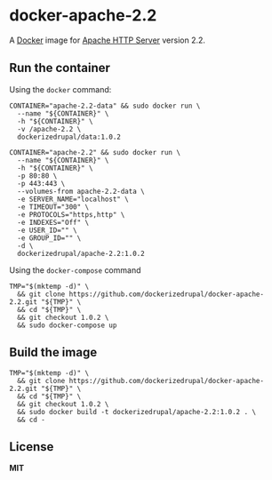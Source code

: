 # docker-apache-2.2

A [Docker](https://docker.com/) image for [Apache HTTP Server](http://httpd.apache.org/) version 2.2.

## Run the container

Using the `docker` command:

    CONTAINER="apache-2.2-data" && sudo docker run \
      --name "${CONTAINER}" \
      -h "${CONTAINER}" \
      -v /apache-2.2 \
      dockerizedrupal/data:1.0.2

    CONTAINER="apache-2.2" && sudo docker run \
      --name "${CONTAINER}" \
      -h "${CONTAINER}" \
      -p 80:80 \
      -p 443:443 \
      --volumes-from apache-2.2-data \
      -e SERVER_NAME="localhost" \
      -e TIMEOUT="300" \
      -e PROTOCOLS="https,http" \
      -e INDEXES="Off" \
      -e USER_ID="" \
      -e GROUP_ID="" \
      -d \
      dockerizedrupal/apache-2.2:1.0.2

Using the `docker-compose` command

    TMP="$(mktemp -d)" \
      && git clone https://github.com/dockerizedrupal/docker-apache-2.2.git "${TMP}" \
      && cd "${TMP}" \
      && git checkout 1.0.2 \
      && sudo docker-compose up

## Build the image

    TMP="$(mktemp -d)" \
      && git clone https://github.com/dockerizedrupal/docker-apache-2.2.git "${TMP}" \
      && cd "${TMP}" \
      && git checkout 1.0.2 \
      && sudo docker build -t dockerizedrupal/apache-2.2:1.0.2 . \
      && cd -

## License

**MIT**
